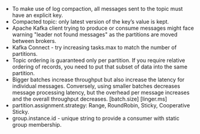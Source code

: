 * To make use of log compaction, all messages sent to the topic must have an explicit key.
* Compacted topic: only latest version of the key’s value is kept.
* Apache Kafka client trying to produce or consume messages might face warning "leader not found messages" as the partitions are moved between brokers.
* Kafka Connect -  try increasing tasks.max to match the number of partitions.
* Topic ordering is guaranteed only per partition. If you require relative ordering of records, you need to put that subset of data into the same partition.
* Bigger batches increase throughput but also increase the latency for individual messages. Conversely, using smaller batches decreases message processing latency, but the overhead per message increases and the overall throughput decreases. [batch.size] [linger.ms]
* partition.assignment.strategy: Range, RoundRobin, Sticky, Cooperative Sticky.
* group.instance.id - unique string to provide a consumer with static group membership.

